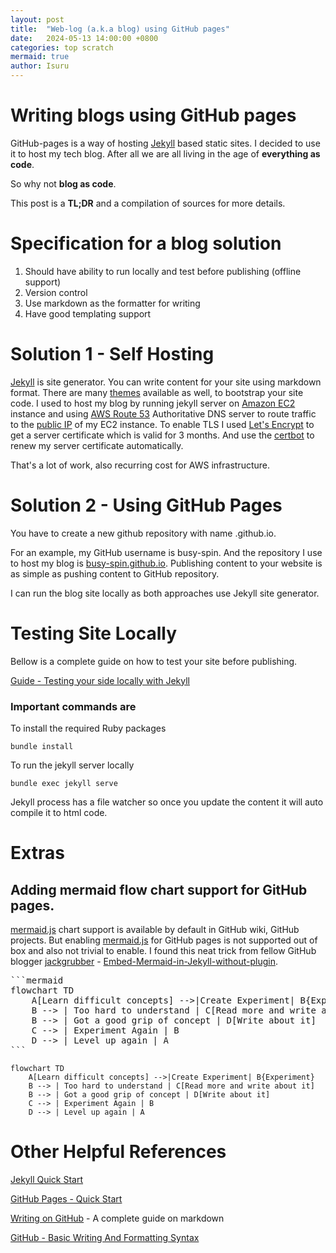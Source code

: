 ```yaml
---
layout: post
title:  "Web-log (a.k.a blog) using GitHub pages"
date:   2024-05-13 14:00:00 +0800
categories: top scratch
mermaid: true
author: Isuru
---
```


# Writing blogs using GitHub pages

GitHub-pages is a way of hosting [Jekyll](https://jekyllrb.com/) based static sites.
I decided to use it to host my tech blog. After all we are all living in the age of **everything as code**. 

So why not **blog as code**. 

This post is a **TL;DR** and a compilation of sources for more details.

# Specification for a blog solution

1. Should have ability to run locally and test before publishing (offline support)
2. Version control
2. Use markdown as the formatter for writing
3. Have good templating support

# Solution 1 - Self Hosting

[Jekyll](https://jekyllrb.com/) is site generator. You can write content for your site using markdown format. 
There are many [themes](https://jekyllrb.com/docs/themes/) available as well, to bootstrap your site code. 
I used to host my blog by running jekyll server on [Amazon EC2](https://aws.amazon.com/pm/ec2/) instance and using
[AWS Route 53](https://aws.amazon.com/route53/) Authoritative DNS server to route traffic to the [public IP](https://docs.aws.amazon.com/AWSEC2/latest/UserGuide/using-instance-addressing.html#concepts-public-addresses) of my EC2 instance. 
To enable TLS I used [Let's Encrypt](https://letsencrypt.org/) to get a server certificate which is valid for 3 months.
And use the [certbot](https://certbot.eff.org/) to renew my server certificate automatically. 

That's a lot of work, also recurring cost for AWS infrastructure.

# Solution 2 - Using GitHub Pages

You have to create a new github repository with name <your-github-account-id>.github.io. 

For an example, my GitHub username is busy-spin. And the repository I use to host my blog is [busy-spin.github.io](https://github.com/busy-spin/busy-spin.github.io).
Publishing content to your website is as simple as pushing content to GitHub repository.

I can run the blog site locally as both approaches use Jekyll site generator. 

# Testing Site Locally

Bellow is a complete guide on how to test your site before publishing.

[Guide - Testing your side locally with Jekyll](https://docs.github.com/en/pages/setting-up-a-github-pages-site-with-jekyll/testing-your-github-pages-site-locally-with-jekyll)

### Important commands are 

To install the required Ruby packages
```shell
bundle install
```

To run the jekyll server locally
```shell
bundle exec jekyll serve
```

Jekyll process has a file watcher so once you update the content it will auto compile it to html code. 


# Extras

## Adding mermaid flow chart support for GitHub pages.

[mermaid.js](https://mermaid.live/) chart support is available by default in GitHub wiki, GitHub projects. 
But enabling [mermaid.js](https://mermaid.live/) for GitHub pages is not supported out of box and also not trivial to enable. 
I found this neat trick from fellow GitHub blogger [jackgrubber](https://github.com/JackGruber/jackgruber.github.io) - [Embed-Mermaid-in-Jekyll-without-plugin](https://jackgruber.github.io/2021-05-09-Embed-Mermaid-in-Jekyll-without-plugin/).

<pre>
```mermaid
flowchart TD
    A[Learn difficult concepts] -->|Create Experiment| B{Experiment}
    B --> | Too hard to understand | C[Read more and write about it]
    B --> | Got a good grip of concept | D[Write about it]
    C --> | Experiment Again | B
    D --> | Level up again | A
```  
</pre> 

```mermaid
flowchart TD
    A[Learn difficult concepts] -->|Create Experiment| B{Experiment}
    B --> | Too hard to understand | C[Read more and write about it]
    B --> | Got a good grip of concept | D[Write about it]
    C --> | Experiment Again | B
    D --> | Level up again | A
```  


# Other Helpful References

[Jekyll Quick Start](https://jekyllrb.com/docs/)

[GitHub Pages - Quick Start](https://docs.github.com/en/pages/quickstart)

[Writing on GitHub](https://docs.github.com/en/get-started/writing-on-github) - A complete guide on markdown

[GitHub - Basic Writing And Formatting Syntax](https://docs.github.com/en/get-started/writing-on-github/getting-started-with-writing-and-formatting-on-github/basic-writing-and-formatting-syntax)
